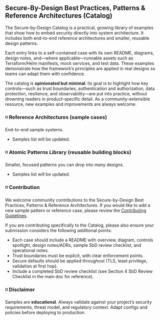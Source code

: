 ## Secure-By-Design Best Practices, Patterns & Reference Architectures (Catalog)

The Secure-by-Design Catalog is a practical, growing library of examples that show how to embed security directly into system architecture. It includes both end-to-end reference architectures and smaller, reusable design patterns.

Each entry links to a self-contained case with its own README, diagrams, design notes, and—where applicable—runnable assets such as Terraform/Helm manifests, mock services, and test data. These examples demonstrate how the framework’s principles are applied in real designs so teams can adapt them with confidence.

The catalog is **opinionated but minimal**: its goal is to highlight how key controls—such as trust boundaries, authentication and authorization, data protection, resilience, and observability—are put into practice, without drowning readers in product-specific detail. As a community-extensible resource, new examples and improvements are always welcome.

### ◽ Reference Architectures (sample cases)

End-to-end sample systems.

- Samples list will be updated.

### ◽ Atomic Patterns Library (reusable building blocks)

Smaller, focused patterns you can drop into many designs.

- Samples list will be updated.

### ◽ Contribution

We welcome community contributions to the Secure-by-Design Best Practices, Patterns & Reference Architectures. If you would like to add a new sample pattern or reference case, please review the [Contributing Guidelines](https://github.com/OWASP/www-project-secure-by-design-framework?tab=contributing-ov-file).

If you are contributing specifically to the Catalog, please also ensure your submission considers the following additional points:

- Each case should include a README with overview, diagram, controls spotlight, design notes/ADRs, sample SbD review checklist, and operational notes.
- Trust boundaries must be explicit, with clear enforcement points.
- Secure defaults should be applied throughout (TLS, least privilege, validation at first hop).
- Include a completed SbD review checklist (see Section 4 SbD Review Checklist in the main doc for reference).

### ◽ Disclaimer

Samples are **educational**. Always validate against your project’s security requirements, threat model, and regulatory context. Adapt configs and policies before deploying to production.
